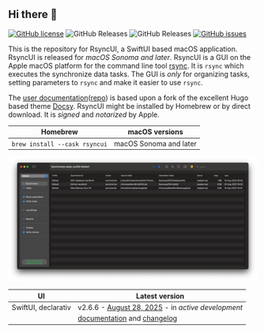 ## Hi there 👋

[![GitHub license](https://img.shields.io/github/license/rsyncOSX/RsyncUI)](https://github.com/rsyncOSX/RsyncUI/blob/main/Licence.MD)
![GitHub Releases](https://img.shields.io/github/downloads/rsyncosx/RsyncUI/v2.6.6/total)
![GitHub Releases](https://img.shields.io/github/downloads/rsyncosx/RsyncUI/v2.6.4/total)
[![GitHub issues](https://img.shields.io/github/issues/rsyncOSX/RsyncUI)](https://github.com/rsyncOSX/RsyncUI/issues)

This is the repository for RsyncUI, a SwiftUI based macOS application. RsyncUI is released for *macOS Sonoma and later*. RsyncUI is a GUI on the Apple macOS platform for the command line tool [rsync](https://github.com/WayneD/rsync). It is `rsync` which executes the synchronize data tasks. The GUI is *only* for organizing tasks, setting parameters to `rsync` and make it easier to use `rsync`.

The [user documentation](https://rsyncui.netlify.app/docs/)([repo](https://github.com/rsyncOSX/rsyncuidocs)) is based upon a fork of the excellent Hugo based theme [Docsy](https://github.com/google/docsy). RsyncUI might be installed by Homebrew or by direct download. It is *signed* and *notarized* by Apple.

| Homebrew | macOS versions|
| ----------- |   ----------- |
| `brew install --cask rsyncui`    | macOS Sonoma and later |

![](images/rsyncui.png)

 | UI                  | Latest version                                                                                      |
|---------------------|-----------------------------------------------------------------------------------------------------|
| SwiftUI, declarativ | v2.6.6 - [August 28, 2025](https://github.com/rsyncOSX/RsyncUI/releases) - in *active development* |
|  | [documentation](https://rsyncui.netlify.app/docs/) and [changelog](https://rsyncui.netlify.app/blog/) |
